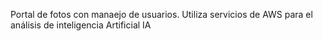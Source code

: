 Portal de fotos con manaejo de usuarios. Utiliza servicios de AWS para el análisis de inteligencia Artificial IA
